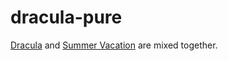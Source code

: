 # dracula-pure

[Dracula](https://tmtheme-editor.herokuapp.com/#!/editor/theme/Dracula) and [Summer Vacation](https://github.com/dannymcgee/vscode-summer-vacation-theme) are mixed together.

